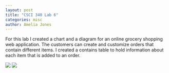 ```yaml
---
layout: post
title: "CSCI 340 Lab 6"
categories: misc
author: Amelia Jones
---
```


For this lab I created a chart and a diagram for an online grocery shopping web application.
The customers can create and customize orders that contain different items. I created a contains table to hold information about each item that is added to an order. 



<img src="https://jonesamelia.github.io/blog/assets/img/grocerychart.png">
<img src="https://jonesamelia.github.io/blog/assets/img/GrocerySQL.png">